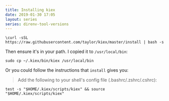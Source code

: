 ```yaml
---
title: Installing kiex
date: 2019-01-30 17:05
layout: series
series: direnv-tool-versions
---
```


```
\curl -sSL https://raw.githubusercontent.com/taylor/kiex/master/install | bash -s
```

Then ensure it's in your path. I copied it to `/usr/local/bin`:

    sudo cp ~/.kiex/bin/kiex /usr/local/bin

Or you could follow the instructions that `install` gives you:

> Add the following to your shell's config file (.bashrc/.zshrc/.cshrc):

    test -s "$HOME/.kiex/scripts/kiex" && source "$HOME/.kiex/scripts/kiex"
